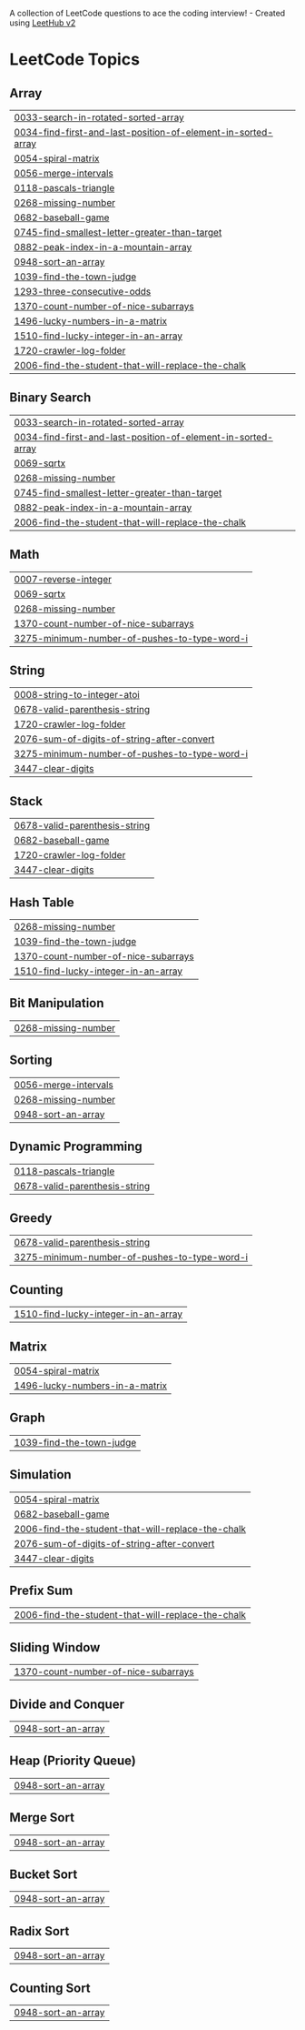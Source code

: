 A collection of LeetCode questions to ace the coding interview! - Created using [LeetHub v2](https://github.com/arunbhardwaj/LeetHub-2.0)
<!---LeetCode Topics Start-->
# LeetCode Topics
## Array
|  |
| ------- |
| [0033-search-in-rotated-sorted-array](https://github.com/sidd1092/Leet_codes/tree/master/0033-search-in-rotated-sorted-array) |
| [0034-find-first-and-last-position-of-element-in-sorted-array](https://github.com/sidd1092/Leet_Codes/tree/master/0034-find-first-and-last-position-of-element-in-sorted-array) |
| [0054-spiral-matrix](https://github.com/sidd1092/Leet_Codes/tree/master/0054-spiral-matrix) |
| [0056-merge-intervals](https://github.com/sidd1092/Leet_Codes/tree/master/0056-merge-intervals) |
| [0118-pascals-triangle](https://github.com/sidd1092/Leet_Codes/tree/master/0118-pascals-triangle) |
| [0268-missing-number](https://github.com/sidd1092/Leet_Codes/tree/master/0268-missing-number) |
| [0682-baseball-game](https://github.com/sidd1092/Leet_Codes/tree/master/0682-baseball-game) |
| [0745-find-smallest-letter-greater-than-target](https://github.com/sidd1092/Leet_Codes/tree/master/0745-find-smallest-letter-greater-than-target) |
| [0882-peak-index-in-a-mountain-array](https://github.com/sidd1092/Leet_Codes/tree/master/0882-peak-index-in-a-mountain-array) |
| [0948-sort-an-array](https://github.com/sidd1092/Leet_Codes/tree/master/0948-sort-an-array) |
| [1039-find-the-town-judge](https://github.com/sidd1092/Leet_Codes/tree/master/1039-find-the-town-judge) |
| [1293-three-consecutive-odds](https://github.com/sidd1092/Leet_Codes/tree/master/1293-three-consecutive-odds) |
| [1370-count-number-of-nice-subarrays](https://github.com/sidd1092/Leet_Codes/tree/master/1370-count-number-of-nice-subarrays) |
| [1496-lucky-numbers-in-a-matrix](https://github.com/sidd1092/Leet_Codes/tree/master/1496-lucky-numbers-in-a-matrix) |
| [1510-find-lucky-integer-in-an-array](https://github.com/sidd1092/Leet_Codes/tree/master/1510-find-lucky-integer-in-an-array) |
| [1720-crawler-log-folder](https://github.com/sidd1092/Leet_Codes/tree/master/1720-crawler-log-folder) |
| [2006-find-the-student-that-will-replace-the-chalk](https://github.com/sidd1092/Leet_Codes/tree/master/2006-find-the-student-that-will-replace-the-chalk) |
## Binary Search
|  |
| ------- |
| [0033-search-in-rotated-sorted-array](https://github.com/sidd1092/Leet_codes/tree/master/0033-search-in-rotated-sorted-array) |
| [0034-find-first-and-last-position-of-element-in-sorted-array](https://github.com/sidd1092/Leet_Codes/tree/master/0034-find-first-and-last-position-of-element-in-sorted-array) |
| [0069-sqrtx](https://github.com/sidd1092/Leet_Codes/tree/master/0069-sqrtx) |
| [0268-missing-number](https://github.com/sidd1092/Leet_Codes/tree/master/0268-missing-number) |
| [0745-find-smallest-letter-greater-than-target](https://github.com/sidd1092/Leet_Codes/tree/master/0745-find-smallest-letter-greater-than-target) |
| [0882-peak-index-in-a-mountain-array](https://github.com/sidd1092/Leet_Codes/tree/master/0882-peak-index-in-a-mountain-array) |
| [2006-find-the-student-that-will-replace-the-chalk](https://github.com/sidd1092/Leet_Codes/tree/master/2006-find-the-student-that-will-replace-the-chalk) |
## Math
|  |
| ------- |
| [0007-reverse-integer](https://github.com/sidd1092/Leet_Codes/tree/master/0007-reverse-integer) |
| [0069-sqrtx](https://github.com/sidd1092/Leet_Codes/tree/master/0069-sqrtx) |
| [0268-missing-number](https://github.com/sidd1092/Leet_Codes/tree/master/0268-missing-number) |
| [1370-count-number-of-nice-subarrays](https://github.com/sidd1092/Leet_Codes/tree/master/1370-count-number-of-nice-subarrays) |
| [3275-minimum-number-of-pushes-to-type-word-i](https://github.com/sidd1092/Leet_Codes/tree/master/3275-minimum-number-of-pushes-to-type-word-i) |
## String
|  |
| ------- |
| [0008-string-to-integer-atoi](https://github.com/sidd1092/Leet_Codes/tree/master/0008-string-to-integer-atoi) |
| [0678-valid-parenthesis-string](https://github.com/sidd1092/Leet_Codes/tree/master/0678-valid-parenthesis-string) |
| [1720-crawler-log-folder](https://github.com/sidd1092/Leet_Codes/tree/master/1720-crawler-log-folder) |
| [2076-sum-of-digits-of-string-after-convert](https://github.com/sidd1092/Leet_Codes/tree/master/2076-sum-of-digits-of-string-after-convert) |
| [3275-minimum-number-of-pushes-to-type-word-i](https://github.com/sidd1092/Leet_Codes/tree/master/3275-minimum-number-of-pushes-to-type-word-i) |
| [3447-clear-digits](https://github.com/sidd1092/Leet_Codes/tree/master/3447-clear-digits) |
## Stack
|  |
| ------- |
| [0678-valid-parenthesis-string](https://github.com/sidd1092/Leet_Codes/tree/master/0678-valid-parenthesis-string) |
| [0682-baseball-game](https://github.com/sidd1092/Leet_Codes/tree/master/0682-baseball-game) |
| [1720-crawler-log-folder](https://github.com/sidd1092/Leet_Codes/tree/master/1720-crawler-log-folder) |
| [3447-clear-digits](https://github.com/sidd1092/Leet_Codes/tree/master/3447-clear-digits) |
## Hash Table
|  |
| ------- |
| [0268-missing-number](https://github.com/sidd1092/Leet_Codes/tree/master/0268-missing-number) |
| [1039-find-the-town-judge](https://github.com/sidd1092/Leet_Codes/tree/master/1039-find-the-town-judge) |
| [1370-count-number-of-nice-subarrays](https://github.com/sidd1092/Leet_Codes/tree/master/1370-count-number-of-nice-subarrays) |
| [1510-find-lucky-integer-in-an-array](https://github.com/sidd1092/Leet_Codes/tree/master/1510-find-lucky-integer-in-an-array) |
## Bit Manipulation
|  |
| ------- |
| [0268-missing-number](https://github.com/sidd1092/Leet_Codes/tree/master/0268-missing-number) |
## Sorting
|  |
| ------- |
| [0056-merge-intervals](https://github.com/sidd1092/Leet_Codes/tree/master/0056-merge-intervals) |
| [0268-missing-number](https://github.com/sidd1092/Leet_Codes/tree/master/0268-missing-number) |
| [0948-sort-an-array](https://github.com/sidd1092/Leet_Codes/tree/master/0948-sort-an-array) |
## Dynamic Programming
|  |
| ------- |
| [0118-pascals-triangle](https://github.com/sidd1092/Leet_Codes/tree/master/0118-pascals-triangle) |
| [0678-valid-parenthesis-string](https://github.com/sidd1092/Leet_Codes/tree/master/0678-valid-parenthesis-string) |
## Greedy
|  |
| ------- |
| [0678-valid-parenthesis-string](https://github.com/sidd1092/Leet_Codes/tree/master/0678-valid-parenthesis-string) |
| [3275-minimum-number-of-pushes-to-type-word-i](https://github.com/sidd1092/Leet_Codes/tree/master/3275-minimum-number-of-pushes-to-type-word-i) |
## Counting
|  |
| ------- |
| [1510-find-lucky-integer-in-an-array](https://github.com/sidd1092/Leet_Codes/tree/master/1510-find-lucky-integer-in-an-array) |
## Matrix
|  |
| ------- |
| [0054-spiral-matrix](https://github.com/sidd1092/Leet_Codes/tree/master/0054-spiral-matrix) |
| [1496-lucky-numbers-in-a-matrix](https://github.com/sidd1092/Leet_Codes/tree/master/1496-lucky-numbers-in-a-matrix) |
## Graph
|  |
| ------- |
| [1039-find-the-town-judge](https://github.com/sidd1092/Leet_Codes/tree/master/1039-find-the-town-judge) |
## Simulation
|  |
| ------- |
| [0054-spiral-matrix](https://github.com/sidd1092/Leet_Codes/tree/master/0054-spiral-matrix) |
| [0682-baseball-game](https://github.com/sidd1092/Leet_Codes/tree/master/0682-baseball-game) |
| [2006-find-the-student-that-will-replace-the-chalk](https://github.com/sidd1092/Leet_Codes/tree/master/2006-find-the-student-that-will-replace-the-chalk) |
| [2076-sum-of-digits-of-string-after-convert](https://github.com/sidd1092/Leet_Codes/tree/master/2076-sum-of-digits-of-string-after-convert) |
| [3447-clear-digits](https://github.com/sidd1092/Leet_Codes/tree/master/3447-clear-digits) |
## Prefix Sum
|  |
| ------- |
| [2006-find-the-student-that-will-replace-the-chalk](https://github.com/sidd1092/Leet_Codes/tree/master/2006-find-the-student-that-will-replace-the-chalk) |
## Sliding Window
|  |
| ------- |
| [1370-count-number-of-nice-subarrays](https://github.com/sidd1092/Leet_Codes/tree/master/1370-count-number-of-nice-subarrays) |
## Divide and Conquer
|  |
| ------- |
| [0948-sort-an-array](https://github.com/sidd1092/Leet_Codes/tree/master/0948-sort-an-array) |
## Heap (Priority Queue)
|  |
| ------- |
| [0948-sort-an-array](https://github.com/sidd1092/Leet_Codes/tree/master/0948-sort-an-array) |
## Merge Sort
|  |
| ------- |
| [0948-sort-an-array](https://github.com/sidd1092/Leet_Codes/tree/master/0948-sort-an-array) |
## Bucket Sort
|  |
| ------- |
| [0948-sort-an-array](https://github.com/sidd1092/Leet_Codes/tree/master/0948-sort-an-array) |
## Radix Sort
|  |
| ------- |
| [0948-sort-an-array](https://github.com/sidd1092/Leet_Codes/tree/master/0948-sort-an-array) |
## Counting Sort
|  |
| ------- |
| [0948-sort-an-array](https://github.com/sidd1092/Leet_Codes/tree/master/0948-sort-an-array) |
<!---LeetCode Topics End-->